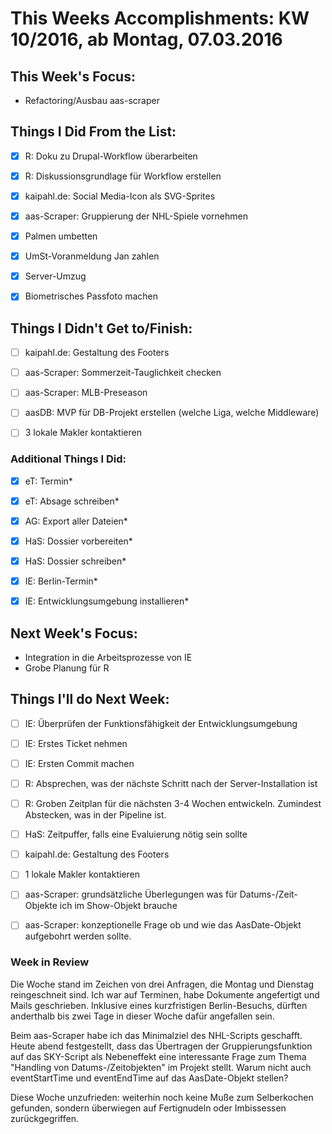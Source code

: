 # This Weeks Accomplishments: KW 10/2016, ab Montag, 07.03.2016

## This Week's Focus:
* Refactoring/Ausbau aas-scraper


## Things I Did From the List:
- [x] R: Doku zu Drupal-Workflow überarbeiten
- [x] R: Diskussionsgrundlage für Workflow erstellen
- [x] kaipahl.de: Social Media-Icon als SVG-Sprites
- [x] aas-Scraper: Gruppierung der NHL-Spiele vornehmen
- [x] Palmen umbetten
- [x] UmSt-Voranmeldung Jan zahlen
- [x] Server-Umzug
- [x] Biometrisches Passfoto machen



## Things I Didn't Get to/Finish:
- [ ] kaipahl.de: Gestaltung des Footers
- [ ] aas-Scraper: Sommerzeit-Tauglichkeit checken
- [ ] aas-Scraper: MLB-Preseason
- [ ] aasDB: MVP für DB-Projekt erstellen (welche Liga, welche Middleware)
- [ ] 3 lokale Makler kontaktieren



### Additional Things I Did:
- [x] eT: Termin*
- [x] eT: Absage schreiben*
- [x] AG: Export aller Dateien*
- [x] HaS: Dossier vorbereiten*
- [x] HaS: Dossier schreiben*
- [x] IE: Berlin-Termin*
- [x] IE: Entwicklungsumgebung installieren*




## Next Week's Focus: 
* Integration in die Arbeitsprozesse von IE
* Grobe Planung für R



## Things I'll do Next Week:
- [ ] IE: Überprüfen der Funktionsfähigkeit der Entwicklungsumgebung
- [ ] IE: Erstes Ticket nehmen
- [ ] IE: Ersten Commit machen
- [ ] R: Absprechen, was der nächste Schritt nach der Server-Installation ist
- [ ] R: Groben Zeitplan für die nächsten 3-4 Wochen entwickeln. Zumindest Abstecken, was in der Pipeline ist.
- [ ] HaS: Zeitpuffer, falls eine Evaluierung nötig sein sollte
- [ ] kaipahl.de: Gestaltung des Footers
- [ ] 1 lokale Makler kontaktieren
- [ ] aas-Scraper: grundsätzliche Überlegungen was für Datums-/Zeit-Objekte ich im Show-Objekt brauche
- [ ] aas-Scraper: konzeptionelle Frage ob und wie das AasDate-Objekt aufgebohrt werden sollte.



### Week in Review
Die Woche stand im Zeichen von drei Anfragen, die Montag und Dienstag reingeschneit sind. Ich war auf Terminen, habe Dokumente angefertigt und Mails geschrieben. Inklusive eines kurzfristigen Berlin-Besuchs, dürften anderthalb bis zwei Tage in dieser Woche dafür angefallen sein.

Beim aas-Scraper habe ich das Minimalziel des NHL-Scripts geschafft. Heute abend festgestellt, dass das Übertragen der Gruppierungsfunktion auf das SKY-Script als Nebeneffekt eine interessante Frage zum Thema "Handling von Datums-/Zeitobjekten" im Projekt stellt. Warum nicht auch eventStartTime und eventEndTime auf das AasDate-Objekt stellen?

Diese Woche unzufrieden: weiterhin noch keine Muße zum Selberkochen gefunden, sondern überwiegen auf Fertignudeln oder Imbissessen zurückgegriffen. 
